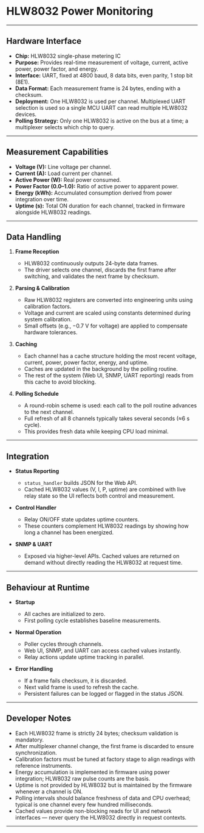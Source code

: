 # HLW8032 Power Monitoring 

---

## Hardware Interface

- **Chip:** HLW8032 single-phase metering IC  
- **Purpose:** Provides real-time measurement of voltage, current, active power, power factor, and energy.  
- **Interface:** UART, fixed at 4800 baud, 8 data bits, even parity, 1 stop bit (8E1).  
- **Data Format:** Each measurement frame is 24 bytes, ending with a checksum.  
- **Deployment:** One HLW8032 is used per channel. Multiplexed UART selection is used so a single MCU UART can read multiple HLW8032 devices.  
- **Polling Strategy:** Only one HLW8032 is active on the bus at a time; a multiplexer selects which chip to query.  

---

## Measurement Capabilities

- **Voltage (V):** Line voltage per channel.  
- **Current (A):** Load current per channel.  
- **Active Power (W):** Real power consumed.  
- **Power Factor (0.0–1.0):** Ratio of active power to apparent power.  
- **Energy (kWh):** Accumulated consumption derived from power integration over time.  
- **Uptime (s):** Total ON duration for each channel, tracked in firmware alongside HLW8032 readings.  

---

## Data Handling

1. **Frame Reception**  
   - HLW8032 continuously outputs 24-byte data frames.  
   - The driver selects one channel, discards the first frame after switching, and validates the next frame by checksum.  

2. **Parsing & Calibration**  
   - Raw HLW8032 registers are converted into engineering units using calibration factors.  
   - Voltage and current are scaled using constants determined during system calibration.  
   - Small offsets (e.g., −0.7 V for voltage) are applied to compensate hardware tolerances.  

3. **Caching**  
   - Each channel has a cache structure holding the most recent voltage, current, power, power factor, energy, and uptime.  
   - Caches are updated in the background by the polling routine.  
   - The rest of the system (Web UI, SNMP, UART reporting) reads from this cache to avoid blocking.  

4. **Polling Schedule**  
   - A round-robin scheme is used: each call to the poll routine advances to the next channel.  
   - Full refresh of all 8 channels typically takes several seconds (≈6 s cycle).  
   - This provides fresh data while keeping CPU load minimal.  

---

## Integration

- **Status Reporting**  
  - `status_handler` builds JSON for the Web API.  
  - Cached HLW8032 values (V, I, P, uptime) are combined with live relay state so the UI reflects both control and measurement.  

- **Control Handler**  
  - Relay ON/OFF state updates uptime counters.  
  - These counters complement HLW8032 readings by showing how long a channel has been energized.  

- **SNMP & UART**  
  - Exposed via higher-level APIs. Cached values are returned on demand without directly reading the HLW8032 at request time.  

---

## Behaviour at Runtime

- **Startup**  
  - All caches are initialized to zero.  
  - First polling cycle establishes baseline measurements.  

- **Normal Operation**  
  - Poller cycles through channels.  
  - Web UI, SNMP, and UART can access cached values instantly.  
  - Relay actions update uptime tracking in parallel.  

- **Error Handling**  
  - If a frame fails checksum, it is discarded.  
  - Next valid frame is used to refresh the cache.  
  - Persistent failures can be logged or flagged in the status JSON.  

---

## Developer Notes

- Each HLW8032 frame is strictly 24 bytes; checksum validation is mandatory.  
- After multiplexer channel change, the first frame is discarded to ensure synchronization.  
- Calibration factors must be tuned at factory stage to align readings with reference instruments.  
- Energy accumulation is implemented in firmware using power integration; HLW8032 raw pulse counts are the basis.  
- Uptime is not provided by HLW8032 but is maintained by the firmware whenever a channel is ON.  
- Polling intervals should balance freshness of data and CPU overhead; typical is one channel every few hundred milliseconds.  
- Cached values provide non-blocking reads for UI and network interfaces — never query the HLW8032 directly in request contexts.  

---
